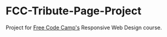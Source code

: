 # FCC-Tribute-Page-Project

Project for [Free Code Camp's](https://www.freecodecamp.org/) Responsive Web Design course.
